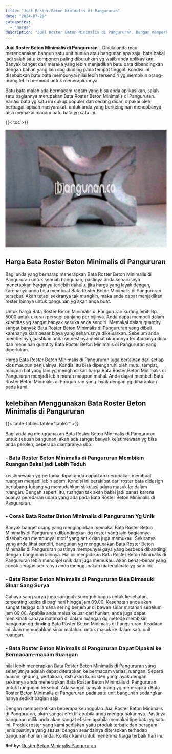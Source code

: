 ```yaml
---
title: "Jual Roster Beton Minimalis di Pangururan"
date: "2024-07-29"
categories: 
  - "harga"
description: "Jual Roster Beton Minimalis di Pangururan. Dengan memperhatikan beberapa keunggulan Jual Roster Beton Minimalis di Pangururan, akan sangat efektif apabila an..."
---
```


**Jual Roster Beton Minimalis di Pangururan** – Dikala anda mau merencanakan bangun satu unit hunian atau bangunan apa saja, bata bakal jadi salah satu komponen paling dibutuhkan yg wajib anda aplikasikan. Banyak banget dari mereka yang lebih menjadikan batu bata dibandingkan dengan bahan yang lain sbg dinding pada tempat tinggal. Kondisi ini disebabkan batu bata mempunyai nilai lebih tersendiri yg membikin orang-orang lebih berminat untuk menerapkannya.

Batu bata malah ada bermacam ragam yang bisa anda aplikasikan, salah satu bagiannya merupakan Bata Roster Beton Minimalis di Pangururan. Variasi bata yg satu ini cukup populer dan sedang dicari dipakai oleh berbagai lapisan masyarakat. untuk anda yang berkeinginan mencobanya bisa memakai macam batu bata yg satu ini.

{{< toc >}}

![Jual Roster Beton Minimalis di Pangururan](/images/bata-roster-minimalis-15.png)

## Harga Bata Roster Beton Minimalis di Pangururan

Bagi anda yang berharap menerapkan Bata Roster Beton Minimalis di Pangururan untuk sebuah bangunan, pastinya anda seharusnya menetapkan harganya terlebih dahulu. jika harga yang layak dengan, karenanya anda bisa membuat Bata Roster Beton Minimalis di Pangururan tersebut. Akan tetapi sekiranya tak mungkin, maka anda dapat menjadikan roster lainnya untuk bangunan yg akan anda buat.

Untuk harga Bata Roster Beton Minimalis di Pangururan kurang lebih Rp. 5000 untuk ukuran persegi panjang per bijinya. Anda dapat membeli dalam kuantitas yg sangat banyak sesuka anda sendiri. Memakai dalam quantity sangat banyak Bata Roster Beton Minimalis di Pangururan yang dibeli karenanya kian besar biaya yang seharusnya dikeluarkan. Sebelum anda membelinya, pastikan anda semestinya melihat ukurannya terutamanya dulu dan menelaah quantity Bata Roster Beton Minimalis di Pangururan yang diperlukan.

Harga Bata Roster Beton Minimalis di Pangururan juga berlainan dari setiap kios maupun penjualnya. Kondisi itu bisa dipengaruhi oleh mutu, tempat, maupun hal yang lain yg menghasilkan harga Bata Roster Beton Minimalis di Pangururan menjadi lebih murah maupun mahal. Anda dapat membeli Bata Roster Beton Minimalis di Pangururan yang layak dengan yg diharapkan pada kami.

## kelebihan Menggunakan Bata Roster Beton Minimalis di Pangururan

{{< table-tables table="table2" >}}

Bagi anda yg menggunakan Bata Roster Beton Minimalis di Pangururan untuk sebuah bangunan, akan ada sangat banyak keistimewaan yg bisa anda peroleh, beberapa diantaranya sbb:

### \- Bata Roster Beton Minimalis di Pangururan Membikin Ruangan Bakal jadi Lebih Teduh

keistimewaan yg pertama dapat anda dapatkan merupakan membuat ruangan menjadi lebih adem. Kondisi ini berakibat dari roster bata didesign berlubang-lubang yg memudahkan sirkulasi udara masuk ke dalam ruangan. Dengan seperti itu, ruangan tak akan bakal jadi panas karena adanya peredaran udara yang ada pada Bata Roster Beton Minimalis di Pangururan.

### \- Corak Bata Roster Beton Minimalis di Pangururan Yg Unik

Banyak banget orang yang menginginkan memakai Bata Roster Beton Minimalis di Pangururan dibandingkan dg roster yang lain bagiannya disebabkan mempunyai motif yang antik dan juga memukau. Sekiranya yang anda lihat sendiri, bangunan yg menggunakan Bata Roster Beton Minimalis di Pangururan pastinya mempunyai gaya yang berbeda dibandingi dengan bangunan lainnya. Hal ini menjadikan Bata Roster Beton Minimalis di Pangururan lebih menonjol unik dan juga memukau. Akan benar-benar yang cocok dengan sekiranya anda menggunakan material bata yg satu ini.

### \- Bata Roster Beton Minimalis di Pangururan Bisa Dimasuki Sinar Sang Surya

Cahaya sang surya juga sungguh-sungguh bagus untuk kesehatan, terpenting ketika di pagi hari hingga jam 09.00. Kesehatan anda akan sangat terjaga bilamana sering berjemur di bawah sinar matahari sebelum jam 09.00. Apabila anda males keluar dari hunian, anda juga dapat menikmati cahaya matahari di dalam ruangan dg metode membikin bangunan dg dinding Bata Roster Beton Minimalis di Pangururan. Keadaan ini akan memudahkan sinar matahari untuk masuk ke dalam satu unit ruangan.

### \- Bata Roster Beton Minimalis di Pangururan Dapat Dipakai ke Bermacam-macam Ruangan

nilai lebih menerapkan Bata Roster Beton Minimalis di Pangururan yang selanjutnya adalah dapat diterapkan ke bermacam variasi ruangan. Seperti hunian, gedung, pertokoan, dsb akan konsisten yang layak dengan sekiranya anda menerapkan Bata Roster Beton Minimalis di Pangururan untuk bangunan tersebut. Ada sangat banyak orang yg menerapkan Bata Roster Beton Minimalis di Pangururan pada satu unit bangunan sedangkan hanya sedikit bagian saja.

Dengan memperhatikan beberapa keunggulan Jual Roster Beton Minimalis di Pangururan, akan sangat efektif apabila anda menggunakannya. Pastinya bangunan milik anda akan sangat efisien apabila memakai tipe bata yg satu ini. Produk roster yang kami sediakan yaitu produk terbaik dan beragam jenis pastinya yang sesuai dengan seandainya diterapkan terhadap bangunan hunian anda. Kontak kami untuk menerima harga terbaik hari ini.

**Ref by:** [Roster Beton Minimalis Pangururan](https://id.wikipedia.org/wiki/Roster)
